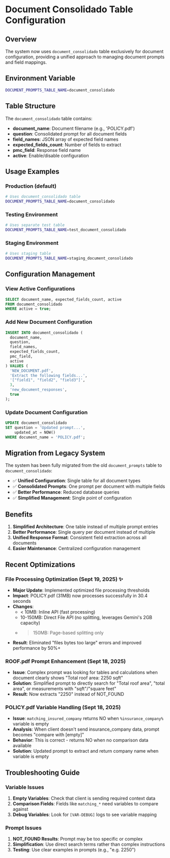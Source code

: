 # Document Consolidado Table Configuration

## Overview
The system now uses `document_consolidado` table exclusively for document configuration, providing a unified approach to managing document prompts and field mappings.

## Environment Variable
```bash
DOCUMENT_PROMPTS_TABLE_NAME=document_consolidado
```

## Table Structure
The `document_consolidado` table contains:
- **document_name**: Document filename (e.g., 'POLICY.pdf')
- **question**: Consolidated prompt for all document fields
- **field_names**: JSON array of expected field names
- **expected_fields_count**: Number of fields to extract
- **pmc_field**: Response field name
- **active**: Enable/disable configuration

## Usage Examples

### Production (default)
```bash
# Uses document_consolidado table
DOCUMENT_PROMPTS_TABLE_NAME=document_consolidado
```

### Testing Environment
```bash
# Uses separate test table
DOCUMENT_PROMPTS_TABLE_NAME=test_document_consolidado
```

### Staging Environment
```bash
# Uses staging table
DOCUMENT_PROMPTS_TABLE_NAME=staging_document_consolidado
```

## Configuration Management

### View Active Configurations
```sql
SELECT document_name, expected_fields_count, active
FROM document_consolidado
WHERE active = true;
```

### Add New Document Configuration
```sql
INSERT INTO document_consolidado (
  document_name,
  question,
  field_names,
  expected_fields_count,
  pmc_field,
  active
) VALUES (
  'NEW_DOCUMENT.pdf',
  'Extract the following fields...',
  '["field1", "field2", "field3"]',
  3,
  'new_document_responses',
  true
);
```

### Update Document Configuration
```sql
UPDATE document_consolidado
SET question = 'Updated prompt...',
    updated_at = NOW()
WHERE document_name = 'POLICY.pdf';
```

## Migration from Legacy System

The system has been fully migrated from the old `document_prompts` table to `document_consolidado`:

- ✅ **Unified Configuration**: Single table for all document types
- ✅ **Consolidated Prompts**: One prompt per document with multiple fields
- ✅ **Better Performance**: Reduced database queries
- ✅ **Simplified Management**: Single point of configuration

## Benefits

1. **Simplified Architecture**: One table instead of multiple prompt entries
2. **Better Performance**: Single query per document instead of multiple
3. **Unified Response Format**: Consistent field extraction across all documents
4. **Easier Maintenance**: Centralized configuration management

## Recent Optimizations

### File Processing Optimization (Sept 19, 2025) ✨
- **Major Update**: Implemented optimized file processing thresholds
- **Impact**: POLICY.pdf (31MB) now processes successfully in 30.4 seconds
- **Changes**:
  * < 10MB: Inline API (fast processing)
  * 10-150MB: Direct File API (no splitting, leverages Gemini's 2GB capacity)
  * > 150MB: Page-based splitting only
- **Result**: Eliminated "files bytes too large" errors and improved performance by 50%+

### ROOF.pdf Prompt Enhancement (Sept 18, 2025)
- **Issue**: Complex prompt was looking for tables and calculations when document clearly shows "Total roof area: 2250 sqft"
- **Solution**: Simplified prompt to directly search for "Total roof area", "total area", or measurements with "sqft"/"square feet"
- **Result**: Now extracts "2250" instead of NOT_FOUND

### POLICY.pdf Variable Handling (Sept 18, 2025)
- **Issue**: `matching_insured_company` returns NO when `%insurance_company%` variable is empty
- **Analysis**: When client doesn't send insurance_company data, prompt becomes "compare with [empty]"
- **Behavior**: This is correct - returns NO when no comparison data available
- **Solution**: Updated prompt to extract and return company name when variable is empty

## Troubleshooting Guide

### Variable Issues
1. **Empty Variables**: Check that client is sending required context data
2. **Comparison Fields**: Fields like `matching_*` need variables to compare against
3. **Debug Variables**: Look for `[VAR-DEBUG]` logs to see variable mapping

### Prompt Issues
1. **NOT_FOUND Results**: Prompt may be too specific or complex
2. **Simplification**: Use direct search terms rather than complex instructions
3. **Testing**: Use clear examples in prompts (e.g., "e.g. 2250")